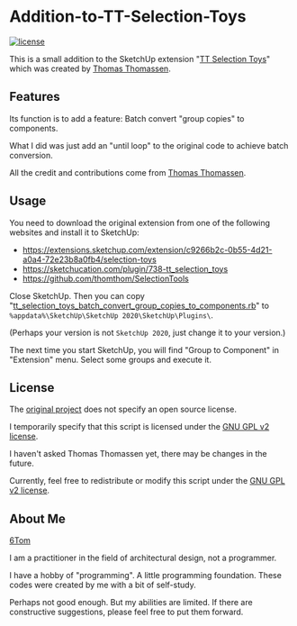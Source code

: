 # Addition-to-TT-Selection-Toys

[![license](https://img.shields.io/github/license/6Tom/Addition-to-TT-Selection-Toys?color=blue)](./LICENSE)

This is a small addition to the SketchUp extension "[TT Selection Toys](https://github.com/thomthom/SelectionTools)" which was created by [Thomas Thomassen](https://github.com/thomthom).

## Features

Its function is to add a feature: Batch convert "group copies" to components.

What I did was just add an "until loop" to the original code to achieve batch conversion.

All the credit and contributions come from [Thomas Thomassen](https://github.com/thomthom).

## Usage

You need to download the original extension from one of the following websites and install it to SketchUp:
- https://extensions.sketchup.com/extension/c9266b2c-0b55-4d21-a0a4-72e23b8a0fb4/selection-toys
- https://sketchucation.com/plugin/738-tt_selection_toys
- https://github.com/thomthom/SelectionTools

Close SketchUp. Then you can copy "[tt_selection_toys_batch_convert_group_copies_to_components.rb](./tt_selection_toys_batch_convert_group_copies_to_components.rb)" to `%appdata%\SketchUp\SketchUp 2020\SketchUp\Plugins\`.

(Perhaps your version is not `SketchUp 2020`, just change it to your version.)

The next time you start SketchUp, you will find "Group to Component" in "Extension" menu. Select some groups and execute it.

## License

The [original project](https://github.com/thomthom/SelectionTools) does not specify an open source license.

I temporarily specify that this script is licensed under the [GNU GPL v2 license](./LICENSE).

I haven't asked Thomas Thomassen yet, there may be changes in the future.

Currently, feel free to redistribute or modify this script under the [GNU GPL v2 license](./LICENSE).

## About Me

[6Tom](https://github.com/6Tom)

I am a practitioner in the field of architectural design, not a programmer. 

I have a hobby of "programming". A little programming foundation. These codes were created by me with a bit of self-study.

Perhaps not good enough. But my abilities are limited. If there are constructive suggestions, please feel free to put them forward.
